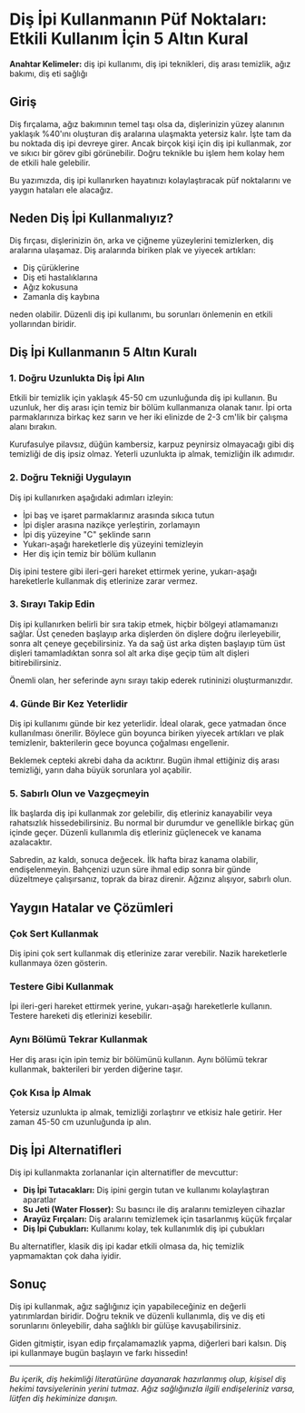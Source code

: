 # Diş İpi Kullanmanın Püf Noktaları: Etkili Kullanım İçin 5 Altın Kural

**Anahtar Kelimeler:** diş ipi kullanımı, diş ipi teknikleri, diş arası temizlik, ağız bakımı, diş eti sağlığı

## Giriş

Diş fırçalama, ağız bakımının temel taşı olsa da, dişlerinizin yüzey alanının yaklaşık %40'ını oluşturan diş aralarına ulaşmakta yetersiz kalır. İşte tam da bu noktada diş ipi devreye girer. Ancak birçok kişi için diş ipi kullanmak, zor ve sıkıcı bir görev gibi görünebilir. Doğru teknikle bu işlem hem kolay hem de etkili hale gelebilir.

Bu yazımızda, diş ipi kullanırken hayatınızı kolaylaştıracak püf noktalarını ve yaygın hataları ele alacağız.

## Neden Diş İpi Kullanmalıyız?

Diş fırçası, dişlerinizin ön, arka ve çiğneme yüzeylerini temizlerken, diş aralarına ulaşamaz. Diş aralarında biriken plak ve yiyecek artıkları:

- Diş çürüklerine
- Diş eti hastalıklarına
- Ağız kokusuna
- Zamanla diş kaybına

neden olabilir. Düzenli diş ipi kullanımı, bu sorunları önlemenin en etkili yollarından biridir.

## Diş İpi Kullanmanın 5 Altın Kuralı

### 1. Doğru Uzunlukta Diş İpi Alın

Etkili bir temizlik için yaklaşık 45-50 cm uzunluğunda diş ipi kullanın. Bu uzunluk, her diş arası için temiz bir bölüm kullanmanıza olanak tanır. İpi orta parmaklarınıza birkaç kez sarın ve her iki elinizde de 2-3 cm'lik bir çalışma alanı bırakın.

Kurufasulye pilavsız, düğün kambersiz, karpuz peynirsiz olmayacağı gibi diş temizliği de diş ipsiz olmaz. Yeterli uzunlukta ip almak, temizliğin ilk adımıdır.

### 2. Doğru Tekniği Uygulayın

Diş ipi kullanırken aşağıdaki adımları izleyin:

- İpi baş ve işaret parmaklarınız arasında sıkıca tutun
- İpi dişler arasına nazikçe yerleştirin, zorlamayın
- İpi diş yüzeyine "C" şeklinde sarın
- Yukarı-aşağı hareketlerle diş yüzeyini temizleyin
- Her diş için temiz bir bölüm kullanın

Diş ipini testere gibi ileri-geri hareket ettirmek yerine, yukarı-aşağı hareketlerle kullanmak diş etlerinize zarar vermez.

### 3. Sırayı Takip Edin

Diş ipi kullanırken belirli bir sıra takip etmek, hiçbir bölgeyi atlamamanızı sağlar. Üst çeneden başlayıp arka dişlerden ön dişlere doğru ilerleyebilir, sonra alt çeneye geçebilirsiniz. Ya da sağ üst arka dişten başlayıp tüm üst dişleri tamamladıktan sonra sol alt arka dişe geçip tüm alt dişleri bitirebilirsiniz.

Önemli olan, her seferinde aynı sırayı takip ederek rutininizi oluşturmanızdır.

### 4. Günde Bir Kez Yeterlidir

Diş ipi kullanımı günde bir kez yeterlidir. İdeal olarak, gece yatmadan önce kullanılması önerilir. Böylece gün boyunca biriken yiyecek artıkları ve plak temizlenir, bakterilerin gece boyunca çoğalması engellenir.

Beklemek cepteki akrebi daha da acıktırır. Bugün ihmal ettiğiniz diş arası temizliği, yarın daha büyük sorunlara yol açabilir.

### 5. Sabırlı Olun ve Vazgeçmeyin

İlk başlarda diş ipi kullanmak zor gelebilir, diş etleriniz kanayabilir veya rahatsızlık hissedebilirsiniz. Bu normal bir durumdur ve genellikle birkaç gün içinde geçer. Düzenli kullanımla diş etleriniz güçlenecek ve kanama azalacaktır.

Sabredin, az kaldı, sonuca değecek. İlk hafta biraz kanama olabilir, endişelenmeyin. Bahçenizi uzun süre ihmal edip sonra bir günde düzeltmeye çalışırsanız, toprak da biraz direnir. Ağzınız alışıyor, sabırlı olun.

## Yaygın Hatalar ve Çözümleri

### Çok Sert Kullanmak

Diş ipini çok sert kullanmak diş etlerinize zarar verebilir. Nazik hareketlerle kullanmaya özen gösterin.

### Testere Gibi Kullanmak

İpi ileri-geri hareket ettirmek yerine, yukarı-aşağı hareketlerle kullanın. Testere hareketi diş etlerinizi kesebilir.

### Aynı Bölümü Tekrar Kullanmak

Her diş arası için ipin temiz bir bölümünü kullanın. Aynı bölümü tekrar kullanmak, bakterileri bir yerden diğerine taşır.

### Çok Kısa İp Almak

Yetersiz uzunlukta ip almak, temizliği zorlaştırır ve etkisiz hale getirir. Her zaman 45-50 cm uzunluğunda ip alın.

## Diş İpi Alternatifleri

Diş ipi kullanmakta zorlananlar için alternatifler de mevcuttur:

- **Diş İpi Tutacakları:** Diş ipini gergin tutan ve kullanımı kolaylaştıran aparatlar
- **Su Jeti (Water Flosser):** Su basıncı ile diş aralarını temizleyen cihazlar
- **Arayüz Fırçaları:** Diş aralarını temizlemek için tasarlanmış küçük fırçalar
- **Diş İpi Çubukları:** Kullanımı kolay, tek kullanımlık diş ipi çubukları

Bu alternatifler, klasik diş ipi kadar etkili olmasa da, hiç temizlik yapmamaktan çok daha iyidir.

## Sonuç

Diş ipi kullanmak, ağız sağlığınız için yapabileceğiniz en değerli yatırımlardan biridir. Doğru teknik ve düzenli kullanımla, diş ve diş eti sorunlarını önleyebilir, daha sağlıklı bir gülüşe kavuşabilirsiniz.

Giden gitmiştir, isyan edip fırçalamamazlık yapma, diğerleri bari kalsın. Diş ipi kullanmaye bugün başlayın ve farkı hissedin!

---

*Bu içerik, diş hekimliği literatürüne dayanarak hazırlanmış olup, kişisel diş hekimi tavsiyelerinin yerini tutmaz. Ağız sağlığınızla ilgili endişeleriniz varsa, lütfen diş hekiminize danışın.*